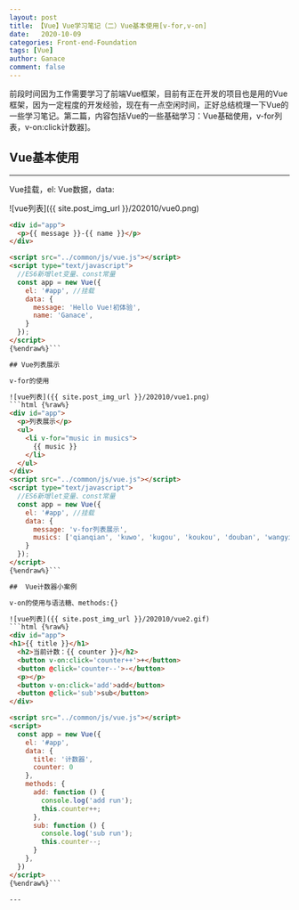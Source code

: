 ```yaml
---
layout: post
title: 【Vue】Vue学习笔记（二）Vue基本使用[v-for,v-on]
date:   2020-10-09
categories: Front-end-Foundation
tags: [Vue]
author: Ganace
comment: false
---
```


前段时间因为工作需要学习了前端Vue框架，目前有正在开发的项目也是用的Vue框架，因为一定程度的开发经验，现在有一点空闲时间，正好总结梳理一下Vue的一些学习笔记。第二篇，内容包括Vue的一些基础学习：Vue基础使用，v-for列表，v-on:click计数器]。


## Vue基本使用

---
Vue挂载，el:
Vue数据，data:

![vue列表]({{ site.post_img_url }}/202010/vue0.png)
```html {%raw%} 
<div id="app">
  <p>{{ message }}-{{ name }}</p>
</div>

<script src="../common/js/vue.js"></script>
<script type="text/javascript">
  //ES6新增let变量、const常量
  const app = new Vue({
    el: '#app', //挂载
    data: {
      message: 'Hello Vue!初体验',
      name: 'Ganace',
    }
  });
</script>
{%endraw%}```

## Vue列表展示

v-for的使用

![vue列表]({{ site.post_img_url }}/202010/vue1.png)
```html {%raw%}
<div id="app">
  <p>列表展示</p>
  <ul>
    <li v-for="music in musics">
      {{ music }}
    </li>
  </ul>
</div>
<script src="../common/js/vue.js"></script>
<script type="text/javascript">
  //ES6新增let变量、const常量
  const app = new Vue({
    el: '#app', //挂载
    data: {
      message: 'v-for列表展示',
      musics: ['qianqian', 'kuwo', 'kugou', 'koukou', 'douban', 'wangyiyun']
    }
  });
</script>
{%endraw%}```

##  Vue计数器小案例

v-on的使用与语法糖、methods:{}

![vue列表]({{ site.post_img_url }}/202010/vue2.gif)
```html {%raw%}
<div id="app">
<h1>{{ title }}</h1>
  <h2>当前计数：{{ counter }}</h2>
  <button v-on:click='counter++'>+</button>
  <button @click='counter--'>-</button>
  <p></p>
  <button v-on:click='add'>add</button>
  <button @click='sub'>sub</button>
</div>

<script src="../common/js/vue.js"></script>
<script>
  const app = new Vue({
    el: '#app',
    data: {
      title: '计数器',
      counter: 0
    },
    methods: {
      add: function () {
        console.log('add run');
        this.counter++;
      },
      sub: function () {
        console.log('sub run');
        this.counter--;
      }
    },
  })
</script>
{%endraw%}```

---
